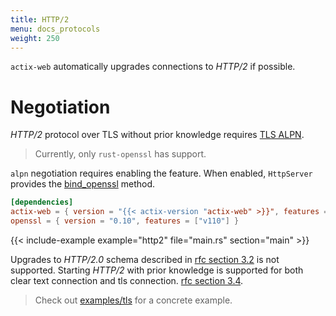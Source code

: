 ```yaml
---
title: HTTP/2
menu: docs_protocols
weight: 250
---
```


`actix-web` automatically upgrades connections to _HTTP/2_ if possible.

# Negotiation

_HTTP/2_ protocol over TLS without prior knowledge requires [TLS ALPN][tlsalpn].

<!-- TODO: use rustls example -->

> Currently, only `rust-openssl` has support.

`alpn` negotiation requires enabling the feature. When enabled, `HttpServer` provides the [bind_openssl][bindopenssl] method.

```toml
[dependencies]
actix-web = { version = "{{< actix-version "actix-web" >}}", features = ["openssl"] }
openssl = { version = "0.10", features = ["v110"] }
```

{{< include-example example="http2" file="main.rs" section="main" >}}

Upgrades to _HTTP/2.0_ schema described in [rfc section 3.2][rfcsection32] is not supported. Starting _HTTP/2_ with prior knowledge is supported for both clear text connection and tls connection. [rfc section 3.4][rfcsection34].

> Check out [examples/tls][examples] for a concrete example.

[rfcsection32]: https://http2.github.io/http2-spec/#rfc.section.3.2
[rfcsection34]: https://http2.github.io/http2-spec/#rfc.section.3.4
[bindopenssl]: https://docs.rs/actix-web/3/actix_web/struct.HttpServer.html#method.bind_openssl
[tlsalpn]: https://tools.ietf.org/html/rfc7301
[examples]: https://github.com/actix/examples/tree/master/security/rustls
